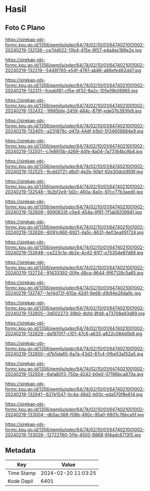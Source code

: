 # Hasil

## Foto C Plano

https://sirekap-obj-formc.kpu.go.id/1356/pemilu/pdpr/64/74/02/10/01/6474021001002-20240219-132136--ce7dd022-10b4-415e-8f57-e4a4ec186e2e.jpg

https://sirekap-obj-formc.kpu.go.id/1356/pemilu/pdpr/64/74/02/10/01/6474021001002-20240219-132219--5448f765-e54f-4761-ab86-a88efe462dd7.jpg

https://sirekap-obj-formc.kpu.go.id/1356/pemilu/pdpr/64/74/02/10/01/6474021001002-20240219-132311--fceabf81-cf5e-4f32-8a2c-105e19b06965.jpg

https://sirekap-obj-formc.kpu.go.id/1356/pemilu/pdpr/64/74/02/10/01/6474021001002-20240219-132432--1f885bfe-2459-484c-879f-ede07b393fe9.jpg

https://sirekap-obj-formc.kpu.go.id/1356/pemilu/pdpr/64/74/02/10/01/6474021001002-20240219-132405--a231879c-d47d-44df-b1b0-5f34609684e9.jpg

https://sirekap-obj-formc.kpu.go.id/1356/pemilu/pdpr/64/74/02/10/01/6474021001002-20240219-132501--c7e8915b-d269-44fe-8a04-7a73184bc8b4.jpg

https://sirekap-obj-formc.kpu.go.id/1356/pemilu/pdpr/64/74/02/10/01/6474021001002-20240219-132525--9cdd3721-d6d1-4e2b-90bf-92e30dcb958f.jpg

https://sirekap-obj-formc.kpu.go.id/1356/pemilu/pdpr/64/74/02/10/01/6474021001002-20240219-132548--1b2bf2e9-1d2c-460a-8a0c-97cc77b3aed0.jpg

https://sirekap-obj-formc.kpu.go.id/1356/pemilu/pdpr/64/74/02/10/01/6474021001002-20240219-132609--9590833f-c0e4-454a-9f91-7f1ab9209941.jpg

https://sirekap-obj-formc.kpu.go.id/1356/pemilu/pdpr/64/74/02/10/01/6474021001002-20240219-132626--6091c660-6921-4a5c-8631-4e03ea95f724.jpg

https://sirekap-obj-formc.kpu.go.id/1356/pemilu/pdpr/64/74/02/10/01/6474021001002-20240219-132648--ce223c1e-db2e-4c42-81f7-e75354e87d89.jpg

https://sirekap-obj-formc.kpu.go.id/1356/pemilu/pdpr/64/74/02/10/01/6474021001002-20240219-132724--91433392-00fe-48ca-9644-9f67128c5a65.jpg

https://sirekap-obj-formc.kpu.go.id/1356/pemilu/pdpr/64/74/02/10/01/6474021001002-20240219-132747--1e14d72f-610a-42d1-9e68-d1b94e26da9c.jpg

https://sirekap-obj-formc.kpu.go.id/1356/pemilu/pdpr/64/74/02/10/01/6474021001002-20240219-132805--3d502273-39b0-4bfd-8fd8-a73708e93d89.jpg

https://sirekap-obj-formc.kpu.go.id/1356/pemilu/pdpr/64/74/02/10/01/6474021001002-20240219-132829--da1970f7-c101-47c6-a633-a822c084d0b8.jpg

https://sirekap-obj-formc.kpu.go.id/1356/pemilu/pdpr/64/74/02/10/01/6474021001002-20240219-132850--d7b5da65-6a7a-43d3-87c4-0fbe53a152a5.jpg

https://sirekap-obj-formc.kpu.go.id/1356/pemilu/pdpr/64/74/02/10/01/6474021001002-20240219-132924--6afa80f3-750a-4242-b0e0-07196bca870a.jpg

https://sirekap-obj-formc.kpu.go.id/1356/pemilu/pdpr/64/74/02/10/01/6474021001002-20240219-132941--627e1547-0c4a-48d2-b00c-eda570f8e614.jpg

https://sirekap-obj-formc.kpu.go.id/1356/pemilu/pdpr/64/74/02/10/01/6474021001002-20240219-133004--db5ac368-f08b-490c-95a0-6801c76bca5f.jpg

https://sirekap-obj-formc.kpu.go.id/1356/pemilu/pdpr/64/74/02/10/01/6474021001002-20240219-133028--12722760-31fe-4500-8868-6f4adc6713f5.jpg


## Metadata

| Key        | Value               |
| ---------- | ------------------- |
| Time Stamp | 2024-02-20 11:03:25 |
| Kode Dapil | 6401                |



